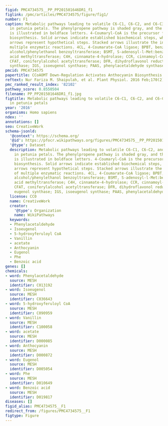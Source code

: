 ```yaml
---
figid: PMC4734575__PP_PP201501646DR1_f1
figlink: /pmc/articles/PMC4734575/figure/fig1/
number: F1
caption: Metabolic pathways leading to volatile C6-C1, C6-C2, and C6-C3 compounds
  in petunia petals. The phenylpropene pathway is shaded gray, and the CCoAOMT reaction
  is illustrated in boldface letters. 4-Coumaryl-CoA is the precursor for flavonoid/anthocyanin
  biosynthesis. Solid arrows indicate established biochemical steps, while broken
  arrows represent hypothetical steps. Stacked arrows illustrate the involvement of
  multiple enzymatic reactions. 4CL, 4-Coumarate-CoA ligase; BPBT, benzoyl-CoA:benzyl
  alcohol/phenylethanol benzoyltransferase; BSMT, S-adenosyl-l-Met:benzoic acid/salicylic
  acid methyltransferase; C4H, cinnamate-4-hydrolase; CCR, cinnamoyl-CoA reductase;
  CFAT, coniferylalcohol acetyltransferase; DFR, dihydroflavonol reductase; EGS, eugenol
  synthase; IGS, isoeugenol synthase; PAAS, phenylacetaldehyde synthase.
pmcid: PMC4734575
papertitle: CCoAOMT Down-Regulation Activates Anthocyanin Biosynthesis in Petunia.
reftext: Nur Fariza M. Shaipulah, et al. Plant Physiol. 2016 Feb;170(2):717-731.
pmc_ranked_result_index: '82102'
pathway_score: 0.8550504
filename: PP_PP201501646DR1_f1.jpg
figtitle: Metabolic pathways leading to volatile C6-C1, C6-C2, and C6-C3 compounds
  in petunia petals
year: '2016'
organisms: Homo sapiens
ndex: ''
annotations: []
seo: CreativeWork
schema-jsonld:
  '@context': https://schema.org/
  '@id': https://pfocr.wikipathways.org/figures/PMC4734575__PP_PP201501646DR1_f1.html
  '@type': Dataset
  description: Metabolic pathways leading to volatile C6-C1, C6-C2, and C6-C3 compounds
    in petunia petals. The phenylpropene pathway is shaded gray, and the CCoAOMT reaction
    is illustrated in boldface letters. 4-Coumaryl-CoA is the precursor for flavonoid/anthocyanin
    biosynthesis. Solid arrows indicate established biochemical steps, while broken
    arrows represent hypothetical steps. Stacked arrows illustrate the involvement
    of multiple enzymatic reactions. 4CL, 4-Coumarate-CoA ligase; BPBT, benzoyl-CoA:benzyl
    alcohol/phenylethanol benzoyltransferase; BSMT, S-adenosyl-l-Met:benzoic acid/salicylic
    acid methyltransferase; C4H, cinnamate-4-hydrolase; CCR, cinnamoyl-CoA reductase;
    CFAT, coniferylalcohol acetyltransferase; DFR, dihydroflavonol reductase; EGS,
    eugenol synthase; IGS, isoeugenol synthase; PAAS, phenylacetaldehyde synthase.
  license: CC0
  name: CreativeWork
  creator:
    '@type': Organization
    name: WikiPathways
  keywords:
  - Phenylacetaldehyde
  - Isoeugenol
  - 5-hydroxyferuloyl CoA
  - Vanillin
  - acetate
  - Anthocyanin
  - Eugenol
  - Phe
  - Benzoic acid
genes: []
chemicals:
- word: Phenylacetaldehyde
  source: MESH
  identifier: C013192
- word: Isoeugenol
  source: MESH
  identifier: C036643
- word: 5-hydroxyferuloyl CoA
  source: MESH
  identifier: C090959
- word: Vanillin
  source: MESH
  identifier: C100058
- word: acetate
  source: MESH
  identifier: D000085
- word: Anthocyanin
  source: MESH
  identifier: D000872
- word: Eugenol
  source: MESH
  identifier: D005054
- word: Phe
  source: MESH
  identifier: D010649
- word: Benzoic acid
  source: MESH
  identifier: D019817
diseases: []
figid_alias: PMC4734575__F1
redirect_from: /figures/PMC4734575__F1
figtype: Figure
---
```

